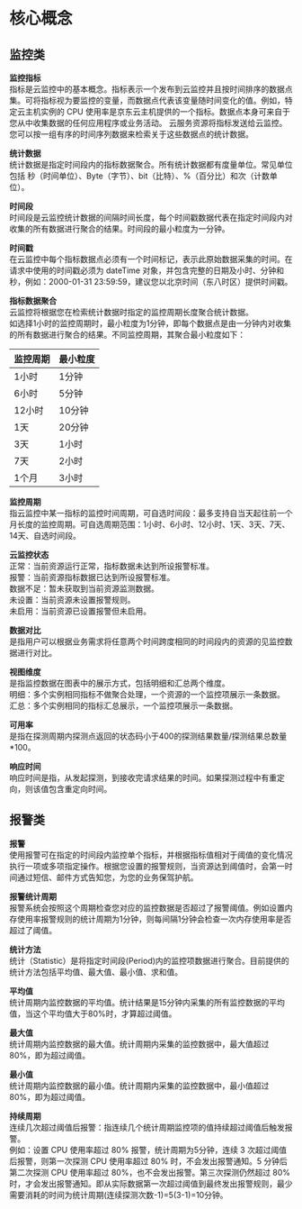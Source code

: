 # 核心概念
## 监控类
**监控指标**  
指标是云监控中的基本概念。指标表示一个发布到云监控并且按时间排序的数据点集。可将指标视为要监控的变量，而数据点代表该变量随时间变化的值。例如，特定云主机实例的 CPU 使用率是京东云主机提供的一个指标。数据点本身可来自于您从中收集数据的任何应用程序或业务活动。
云服务资源将指标发送给云监控。您可以按一组有序的时间序列数据来检索关于这些数据点的统计数据。

**统计数据**   
统计数据是指定时间段内的指标数据聚合。所有统计数据都有度量单位。常见单位包括 秒（时间单位）、Byte（字节）、bit（比特）、%（百分比）和次（计数单位）。

**时间段**   
时间段是云监控统计数据的间隔时间长度，每个时间戳数据代表在指定时间段内对收集的所有数据进行聚合的结果。时间段的最小粒度为一分钟。

**时间戳**  
在云监控中每个指标数据点必须有一个时间标记，表示此原始数据采集的时间。在请求中使用的时间戳必须为 dateTime 对象，并包含完整的日期及小时、分钟和秒，例如：2000-01-31 23:59:59，建议您以北京时间（东八时区）提供时间戳。

**指标数据聚合**  
云监控将根据您在检索统计数据时指定的监控周期长度聚合统计数据。  
如选择1小时的监控周期时，最小粒度为1分钟，即每个数据点是由一分钟内对收集的所有数据进行聚合的结果。不同监控周期，其聚合最小粒度如下：

监控周期| 最小粒度
---|---
1小时 | 1分钟
6小时 | 5分钟
12小时 | 10分钟
1天 | 20分钟
3天 | 1小时
7天 | 2小时
1个月 | 3小时

**监控周期**   
指云监控中某一指标的监控时间周期，可自选时间段：最多支持自当天起往前一个月长度的监控周期。可自选周期范围：1小时、6小时、12小时、1天、3天、7天、14天、自选时间段。

**云监控状态**  
正常：当前资源运行正常，指标数据未达到所设报警标准。  
报警：当前资源指标数据已达到所设报警标准。  
数据不足：暂未获取到当前资源监测数据。  
未设置：当前资源未设置报警规则。  
未启用：当前资源已设置报警但未启用。

**数据对比**  
是指用户可以根据业务需求将任意两个时间跨度相同的时间段内的资源的见监控数据进行对比。

**视图维度**  
是指监控数据在图表中的展示方式，包括明细和汇总两个维度。  
明细：多个实例相同指标不做聚合处理，一个资源的一个监控项展示一条数据。
汇总：多个实例相同的指标汇总展示，一个监控项展示一条数据。

**可用率**  
是指在探测周期内探测点返回的状态码小于400的探测结果数量/探测结果总数量*100。

**响应时间**  
响应时间是指，从发起探测，到接收完请求结果的时间。如果探测过程中有重定向，则该值包含重定向时间。
## 报警类
**报警**  
使用报警可在指定的时间段内监控单个指标，并根据指标值相对于阈值的变化情况执行一项或多项指定操作。根据您设置的报警规则，当资源达到阈值时，会第一时间通过短信、邮件方式告知您，为您的业务保驾护航。

**报警统计周期**  
报警系统会按照这个周期检查您对应的监控数据是否超过了报警阈值。例如设置内存使用率报警规则的统计周期为1分钟，则每间隔1分钟会检查一次内存使用率是否超过了阈值。

**统计方法**  
统计（Statistic）是将指定时间段(Period)内的监控项数据进行聚合。目前提供的统计方法包括平均值、最大值、最小值、求和值。

**平均值**  
统计周期内监控数据的平均值。统计结果是15分钟内采集的所有监控数据的平均值，当这个平均值大于80%时，才算超过阈值。

**最大值**  
统计周期内监控数据的最大值。统计周期内采集的监控数据中，最大值超过80%，即为超过阈值。

**最小值**  
统计周期内监控数据的最小值。统计周期内采集的监控数据中，最小值超过80%，即为超过阈值。

**持续周期**  
连续几次超过阈值后报警：指连续几个统计周期监控项的值持续超过阈值后触发报警。  
例如：设置 CPU 使用率超过 80% 报警，统计周期为5分钟，连续 3 次超过阈值后报警，则第一次探测 CPU 使用率超过 80% 时，不会发出报警通知。5 分钟后第二次探测 CPU 使用率超过 80%，也不会发出报警。第三次探测仍然超过 80% 时，才会发出报警通知。即从实际数据第一次超过阈值到最终发出报警规则，最少需要消耗的时间为统计周期(连续探测次数-1)=5(3-1)=10分钟。
